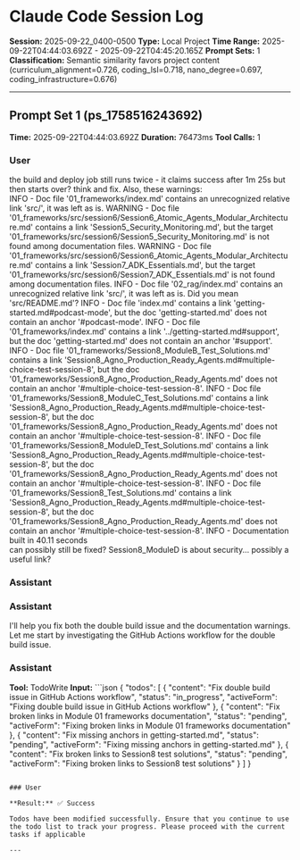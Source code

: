 # Claude Code Session Log

**Session:** 2025-09-22_0400-0500
**Type:** Local Project
**Time Range:** 2025-09-22T04:44:03.692Z - 2025-09-22T04:45:20.165Z
**Prompt Sets:** 1
**Classification:** Semantic similarity favors project content (curriculum_alignment=0.726, coding_lsl=0.718, nano_degree=0.697, coding_infrastructure=0.676)

---

<a name="ps_1758516243692"></a>
## Prompt Set 1 (ps_1758516243692)

**Time:** 2025-09-22T04:44:03.692Z
**Duration:** 76473ms
**Tool Calls:** 1

### User

the build and deploy job still runs twice - it claims success after 1m 25s but then starts over? think and fix. Also, these warnings:\
INFO    -  Doc file '01_frameworks/index.md' contains an unrecognized relative link 'src/', it was left as is.
WARNING -  Doc file '01_frameworks/src/session6/Session6_Atomic_Agents_Modular_Architecture.md' contains a link 'Session5_Security_Monitoring.md', but the target '01_frameworks/src/session6/Session5_Security_Monitoring.md' is not found among documentation files.
WARNING -  Doc file '01_frameworks/src/session6/Session6_Atomic_Agents_Modular_Architecture.md' contains a link 'Session7_ADK_Essentials.md', but the target '01_frameworks/src/session6/Session7_ADK_Essentials.md' is not found among documentation files.
INFO    -  Doc file '02_rag/index.md' contains an unrecognized relative link 'src/', it was left as is. Did you mean 'src/README.md'?
INFO    -  Doc file 'index.md' contains a link 'getting-started.md#podcast-mode', but the doc 'getting-started.md' does not contain an anchor '#podcast-mode'.
INFO    -  Doc file '01_frameworks/index.md' contains a link '../getting-started.md#support', but the doc 'getting-started.md' does not contain an anchor '#support'.
INFO    -  Doc file '01_frameworks/Session8_ModuleB_Test_Solutions.md' contains a link 'Session8_Agno_Production_Ready_Agents.md#multiple-choice-test-session-8', but the doc '01_frameworks/Session8_Agno_Production_Ready_Agents.md' does not contain an anchor '#multiple-choice-test-session-8'.
INFO    -  Doc file '01_frameworks/Session8_ModuleC_Test_Solutions.md' contains a link 'Session8_Agno_Production_Ready_Agents.md#multiple-choice-test-session-8', but the doc '01_frameworks/Session8_Agno_Production_Ready_Agents.md' does not contain an anchor '#multiple-choice-test-session-8'.
INFO    -  Doc file '01_frameworks/Session8_ModuleD_Test_Solutions.md' contains a link 'Session8_Agno_Production_Ready_Agents.md#multiple-choice-test-session-8', but the doc '01_frameworks/Session8_Agno_Production_Ready_Agents.md' does not contain an anchor '#multiple-choice-test-session-8'.
INFO    -  Doc file '01_frameworks/Session8_Test_Solutions.md' contains a link 'Session8_Agno_Production_Ready_Agents.md#multiple-choice-test-session-8', but the doc '01_frameworks/Session8_Agno_Production_Ready_Agents.md' does not contain an anchor '#multiple-choice-test-session-8'.
INFO    -  Documentation built in 40.11 seconds\
can possibly still be fixed? Session8_ModuleD is about security... possibly a useful link?

### Assistant



### Assistant

I'll help you fix both the double build issue and the documentation warnings. Let me start by investigating the GitHub Actions workflow for the double build issue.

### Assistant

**Tool:** TodoWrite
**Input:** ```json
{
  "todos": [
    {
      "content": "Fix double build issue in GitHub Actions workflow",
      "status": "in_progress",
      "activeForm": "Fixing double build issue in GitHub Actions workflow"
    },
    {
      "content": "Fix broken links in Module 01 frameworks documentation",
      "status": "pending",
      "activeForm": "Fixing broken links in Module 01 frameworks documentation"
    },
    {
      "content": "Fix missing anchors in getting-started.md",
      "status": "pending",
      "activeForm": "Fixing missing anchors in getting-started.md"
    },
    {
      "content": "Fix broken links to Session8 test solutions",
      "status": "pending",
      "activeForm": "Fixing broken links to Session8 test solutions"
    }
  ]
}
```

### User

**Result:** ✅ Success

Todos have been modified successfully. Ensure that you continue to use the todo list to track your progress. Please proceed with the current tasks if applicable

---


